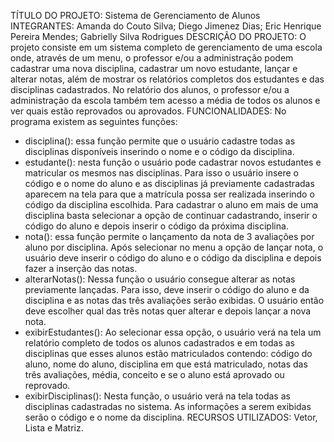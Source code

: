 TÍTULO DO PROJETO: Sistema de Gerenciamento de Alunos
INTEGRANTES: Amanda do Couto Silva; Diego Jimenez Dias; Eric Henrique Pereira Mendes; Gabrielly Silva Rodrigues
DESCRIÇÃO DO PROJETO: O projeto consiste em um sistema completo de gerenciamento de uma escola onde, através de um menu, o professor e/ou a administração podem cadastrar uma nova disciplina, cadastrar um novo estudante, lançar e alterar notas, além de mostrar os relatórios completos dos estudantes e das disciplinas cadastrados. No relatório dos alunos, o professor e/ou a administração da escola também tem acesso a média de todos os alunos e ver quais estão reprovados ou aprovados.
FUNCIONALIDADES: No programa existem as seguintes funções:
- disciplina(): essa função permite que o usuário cadastre todas as disciplinas disponíveis inserindo o nome e o código da disciplina.
- estudante(): nesta função o usuário pode cadastrar novos estudantes e matricular os mesmos nas disciplinas. Para isso o usuário insere o código e o nome do aluno e as disciplinas já previamente cadastradas aparecem na tela para que a matrícula possa ser realizada inserindo o código da disciplina escolhida. Para cadastrar o aluno em mais de uma disciplina basta selecionar a opção de continuar cadastrando, inserir o código do aluno e depois inserir o código da próxima disciplina.
- nota(): essa função permite o lançamento da nota de 3 avaliações por aluno por disciplina. Após selecionar no menu a opção de lançar nota, o usuário deve inserir o código do aluno e o código da disciplina e depois fazer a inserção das notas.
- alterarNotas(): Nessa função o usuário consegue alterar as notas previamente lançadas. Para isso, deve inserir o código do aluno e da disciplina e as notas das três avaliações serão exibidas. O usuário então deve escolher qual das três notas quer alterar e depois lançar a nova nota.
- exibirEstudantes(): Ao selecionar essa opção, o usuário verá na tela um relatório completo de todos os alunos cadastrados e em todas as disciplinas que esses alunos estão matriculados contendo: código do aluno, nome do aluno, disciplina em que está matriculado, notas das três avaliações, média, conceito e se o aluno está aprovado ou reprovado.
- exibirDisciplinas(): Nesta função, o usuário verá na tela todas as disciplinas cadastradas no sistema. As informações a serem exibidas serão o código e o nome da disciplina.
RECURSOS UTILIZADOS: Vetor, Lista e Matriz.
